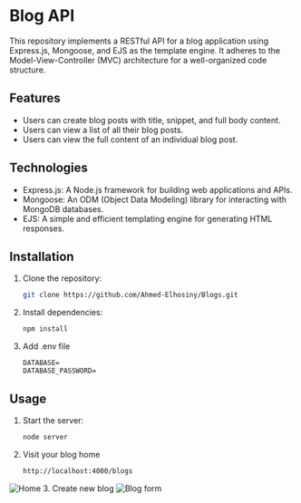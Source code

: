 

# Blog API

This repository implements a RESTful API for a blog application using Express.js, Mongoose, and EJS as the template engine. It adheres to the Model-View-Controller (MVC) architecture for a well-organized code structure.

## Features
* Users can create blog posts with title, snippet, and full body content.
* Users can view a list of all their blog posts.
* Users can view the full content of an individual blog post.

## Technologies
* Express.js: A Node.js framework for building web applications and APIs.
* Mongoose: An ODM (Object Data Modeling) library for interacting with MongoDB databases.
* EJS: A simple and efficient templating engine for generating HTML responses.

## Installation
1. Clone the repository:
   ```bash
   git clone https://github.com/Ahmed-Elhosiny/Blogs.git
2. Install dependencies:
   ```bash
   npm install
3. Add .env file
   ```env
   DATABASE=
   DATABASE_PASSWORD=
## Usage
1. Start the server:
   ```bash
   node server
   
2. Visit your blog home
   ```bash
   http://localhost:4000/blogs
![Home](BlogHome.png)
3. Create new blog
![Blog form](BlogForm.png)

